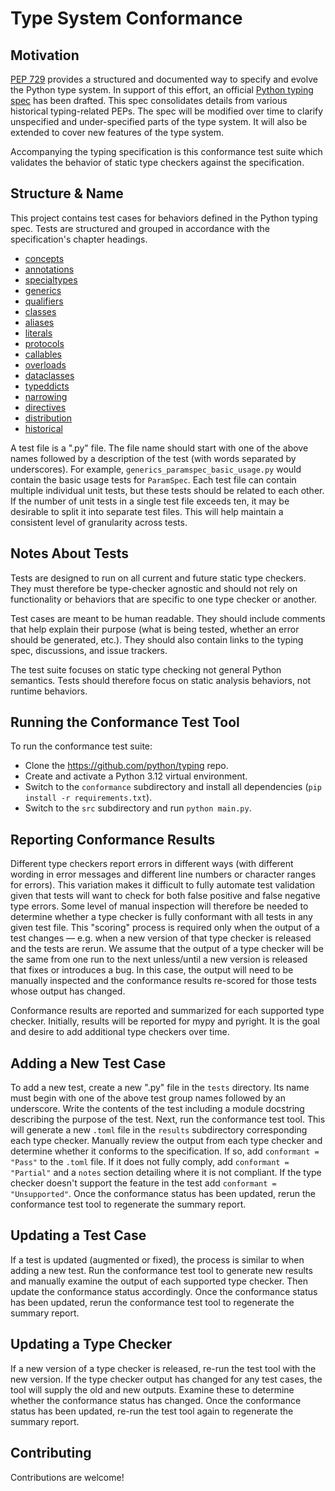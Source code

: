 # Type System Conformance

## Motivation

[PEP 729](https://peps.python.org/pep-0729/) provides a structured and documented way to specify and evolve the Python type system. In support of this effort, an official [Python typing spec](https://github.com/python/typing/tree/main/docs/spec) has been drafted. This spec consolidates details from various historical typing-related PEPs. The spec will be modified over time to clarify unspecified and under-specified parts of the type system. It will also be extended to cover new features of the type system.

Accompanying the typing specification is this conformance test suite which validates the behavior of static type checkers against the specification.

## Structure & Name

This project contains test cases for behaviors defined in the Python typing spec. Tests are structured and grouped in accordance with the specification's chapter headings.

* [concepts](https://typing.readthedocs.io/en/latest/spec/concepts.html)
* [annotations](https://typing.readthedocs.io/en/latest/spec/annotations.html)
* [specialtypes](https://typing.readthedocs.io/en/latest/spec/special-types.html)
* [generics](https://typing.readthedocs.io/en/latest/spec/generics.html)
* [qualifiers](https://typing.readthedocs.io/en/latest/spec/qualifiers.html)
* [classes](https://typing.readthedocs.io/en/latest/spec/class-compat.html)
* [aliases](https://typing.readthedocs.io/en/latest/spec/aliases.html)
* [literals](https://typing.readthedocs.io/en/latest/spec/literal.html)
* [protocols](https://typing.readthedocs.io/en/latest/spec/protocol.html)
* [callables](https://typing.readthedocs.io/en/latest/spec/callables.html)
* [overloads](https://typing.readthedocs.io/en/latest/spec/overload.html)
* [dataclasses](https://typing.readthedocs.io/en/latest/spec/dataclasses.html)
* [typeddicts](https://typing.readthedocs.io/en/latest/spec/typeddict.html)
* [narrowing](https://typing.readthedocs.io/en/latest/spec/narrowing.html)
* [directives](https://typing.readthedocs.io/en/latest/spec/directives.html)
* [distribution](https://typing.readthedocs.io/en/latest/spec/distributing.html)
* [historical](https://typing.readthedocs.io/en/latest/spec/historical.html)

A test file is a ".py" file. The file name should start with one of the above names followed by a description of the test (with words separated by underscores). For example, `generics_paramspec_basic_usage.py` would contain the basic usage tests for `ParamSpec`. Each test file can contain multiple individual unit tests, but these tests should be related to each other. If the number of unit tests in a single test file exceeds ten, it may be desirable to split it into separate test files. This will help maintain a consistent level of granularity across tests.

## Notes About Tests

Tests are designed to run on all current and future static type checkers. They must therefore be type-checker agnostic and should not rely on functionality or behaviors that are specific to one type checker or another.

Test cases are meant to be human readable. They should include comments that help explain their purpose (what is being tested, whether an error should be generated, etc.). They should also contain links to the typing spec, discussions, and issue trackers.

The test suite focuses on static type checking not general Python semantics. Tests should therefore focus on static analysis behaviors, not runtime behaviors.

## Running the Conformance Test Tool

To run the conformance test suite:
* Clone the https://github.com/python/typing repo.
* Create and activate a Python 3.12 virtual environment.
* Switch to the `conformance` subdirectory and install all dependencies (`pip install -r requirements.txt`).
* Switch to the `src` subdirectory and run `python main.py`.

## Reporting Conformance Results

Different type checkers report errors in different ways (with different wording in error messages and different line numbers or character ranges for errors). This variation makes it difficult to fully automate test validation given that tests will want to check for both false positive and false negative type errors. Some level of manual inspection will therefore be needed to determine whether a type checker is fully conformant with all tests in any given test file. This "scoring" process is required only when the output of a test changes — e.g. when a new version of that type checker is released and the tests are rerun. We assume that the output of a type checker will be the same from one run to the next unless/until a new version is released that fixes or introduces a bug. In this case, the output will need to be manually inspected and the conformance results re-scored for those tests whose output has changed.

Conformance results are reported and summarized for each supported type checker. Initially, results will be reported for mypy and pyright. It is the goal and desire to add additional type checkers over time.

## Adding a New Test Case

To add a new test, create a new ".py" file in the `tests` directory. Its name must begin with one of the above test group names followed by an underscore. Write the contents of the test including a module docstring describing the purpose of the test. Next, run the conformance test tool. This will generate a new `.toml` file in the `results` subdirectory corresponding each type checker. Manually review the output from each type checker and determine whether it conforms to the specification. If so, add `conformant = "Pass"` to the `.toml` file. If it does not fully comply, add `conformant = "Partial"` and a `notes` section detailing where it is not compliant. If the type checker doesn't support the feature in the test add `conformant = "Unsupported"`. Once the conformance status has been updated, rerun the conformance test tool to regenerate the summary report.

## Updating a Test Case

If a test is updated (augmented or fixed), the process is similar to when adding a new test. Run the conformance test tool to generate new results and manually examine the output of each supported type checker. Then update the conformance status accordingly. Once the conformance status has been updated, rerun the conformance test tool to regenerate the summary report.

## Updating a Type Checker

If a new version of a type checker is released, re-run the test tool with the new version. If the type checker output has changed for any test cases, the tool will supply the old and new outputs. Examine these to determine whether the conformance status has changed. Once the conformance status has been updated, re-run the test tool again to regenerate the summary report.

## Contributing

Contributions are welcome!
